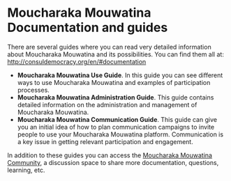 # Moucharaka Mouwatina Documentation and guides

There are several guides where you can read very detailed information about Moucharaka Mouwatina and its possibilities. You can find them all at: <http://consuldemocracy.org/en/#documentation>

- **Moucharaka Mouwatina Use Guide**. In this guide you can see different ways to use Moucharaka Mouwatina and examples of participation processes.
- **Moucharaka Mouwatina Administration Guide**. This guide contains detailed information on the administration and management of Moucharaka Mouwatina.
- **Moucharaka Mouwatina Communication Guide**. This guide can give you an initial idea of how to plan communication campaigns to invite people to use your Moucharaka Mouwatina platform. Communication is a key issue in getting relevant participation and engagement.

In addition to these guides you can access the [Moucharaka Mouwatina Community](http://community.consulproject.org/), a discussion space to share more documentation, questions, learning, etc.
